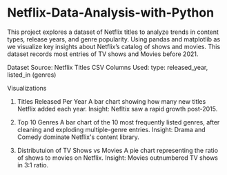 # Netflix-Data-Analysis-with-Python
This project explores a dataset of Netflix titles to analyze trends in content types, release years, and genre popularity. Using pandas and matplotlib as we visualize key insights about Netflix’s catalog of shows and movies.
This dataset records most entries of TV shows and Movies before 2021.

Dataset
Source: Netflix Titles CSV
Columns Used: type: released_year, listed_in (genres)

Visualizations
1. Titles Released Per Year
A bar chart showing how many new titles Netflix added each year.
Insight: Nefltix saw a rapid growth post-2015.

2. Top 10 Genres
A bar chart of the 10 most frequently listed genres, after cleaning and exploding multiple-genre entries.
Insight: Drama and Comedy dominate Netflix's content library.

3. Distributuion of TV Shows vs Movies
A pie chart representing the ratio of shows to movies on Netflix.
Insight: Movies outnumbered TV shows in 3:1 ratio.

